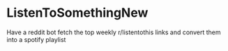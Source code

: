 # ListenToSomethingNew

Have a reddit bot fetch the top weekly r/listentothis links and convert them into a spotify playlist
